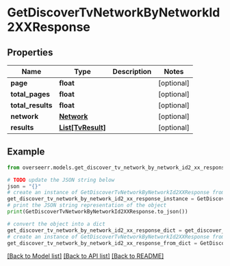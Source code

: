 # GetDiscoverTvNetworkByNetworkId2XXResponse


## Properties

Name | Type | Description | Notes
------------ | ------------- | ------------- | -------------
**page** | **float** |  | [optional] 
**total_pages** | **float** |  | [optional] 
**total_results** | **float** |  | [optional] 
**network** | [**Network**](Network.md) |  | [optional] 
**results** | [**List[TvResult]**](TvResult.md) |  | [optional] 

## Example

```python
from overseerr.models.get_discover_tv_network_by_network_id2_xx_response import GetDiscoverTvNetworkByNetworkId2XXResponse

# TODO update the JSON string below
json = "{}"
# create an instance of GetDiscoverTvNetworkByNetworkId2XXResponse from a JSON string
get_discover_tv_network_by_network_id2_xx_response_instance = GetDiscoverTvNetworkByNetworkId2XXResponse.from_json(json)
# print the JSON string representation of the object
print(GetDiscoverTvNetworkByNetworkId2XXResponse.to_json())

# convert the object into a dict
get_discover_tv_network_by_network_id2_xx_response_dict = get_discover_tv_network_by_network_id2_xx_response_instance.to_dict()
# create an instance of GetDiscoverTvNetworkByNetworkId2XXResponse from a dict
get_discover_tv_network_by_network_id2_xx_response_from_dict = GetDiscoverTvNetworkByNetworkId2XXResponse.from_dict(get_discover_tv_network_by_network_id2_xx_response_dict)
```
[[Back to Model list]](../README.md#documentation-for-models) [[Back to API list]](../README.md#documentation-for-api-endpoints) [[Back to README]](../README.md)


